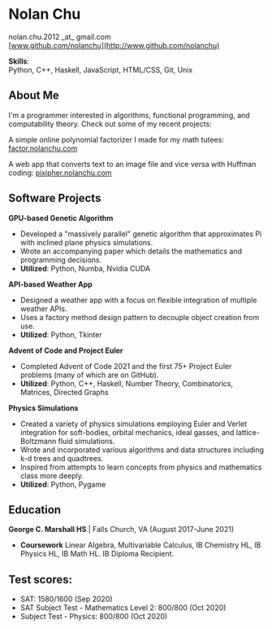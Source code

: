 # Nolan Chu

nolan.chu.2012 \_at\_ gmail.com  
[www.github.com/nolanchu](http://www.github.com/nolanchu)

**Skills**:  
Python, C++, Haskell, JavaScript, HTML/CSS, Git, Unix

About Me
--------

I'm a programmer interested in algorithms, functional programming, and computability theory.
Check out some of my recent projects: 

A simple online polynomial factorizer I made for my math tutees:
[factor.nolanchu.com](https://factor.nolanchu.com/) 

A web app that converts text to an image file and vice versa with Huffman coding:
[pixipher.nolanchu.com](https://pixipher.nolanchu.com/)

Software Projects
-----------------

**GPU-based Genetic Algorithm**

*   Developed a "massively parallel" genetic algorithm that approximates Pi with inclined plane physics simulations.
*   Wrote an accompanying paper which details the mathematics and programming decisions.
*   **Utilized**: Python, Numba, Nvidia CUDA

**API-based Weather App**

*   Designed a weather app with a focus on flexible integration of multiple weather APIs.
*   Uses a factory method design pattern to decouple object creation from use.
*   **Utilized**: Python, Tkinter

**Advent of Code and Project Euler**

*   Completed Advent of Code 2021 and the first 75+ Project Euler problems (many of which are on GitHub).
*   **Utilized**: Python, C++, Haskell, Number Theory, Combinatorics, Matrices, Directed Graphs

**Physics Simulations**

*   Created a variety of physics simulations employing Euler and Verlet integration for soft-bodies, orbital mechanics, ideal gasses, and lattice-Boltzmann fluid simulations.
*   Wrote and incorporated various algorithms and data structures including k-d trees and quadtrees.
*   Inspired from attempts to learn concepts from physics and mathematics class more deeply.
*   **Utilized**: Python, Pygame

Education
---------

**George C. Marshall HS** | Falls Church, VA (August 2017-June 2021)

*   **Coursework** Linear Algebra, Multivariable Calculus, IB Chemistry HL, IB Physics HL, IB Math HL. IB Diploma Recipient.

Test scores:
------------

*   SAT: 1580/1600 (Sep 2020)
*   SAT Subject Test - Mathematics Level 2: 800/800 (Oct 2020)
*   Subject Test - Physics: 800/800 (Oct 2020)

